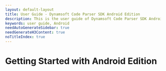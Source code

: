 ```yaml
---
layout: default-layout
title: User Guide - Dynamsoft Code Parser SDK Android Edition
description: This is the user guide of Dynamsoft Code Parser SDK Android Edition.
keywords: user guide, Android
needAutoGenerateSidebar: true
needGenerateH3Content: true
noTitleIndex: true
---
```


# Getting Started with Android Edition

